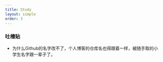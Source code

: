 ```yaml
---
title: Study
layout: simple
order: 3
---
```

### 吐槽贴

* 为什么Github的名字改不了，个人博客的仓库名也得跟着一样，被随手取的小学生名字跟一辈子了。



